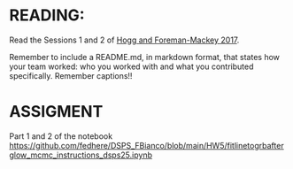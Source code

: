 # READING: 

Read the Sessions 1 and 2 of [Hogg and Foreman-Mackey 2017](https://arxiv.org/pdf/1710.06068.pdf).


Remember to include a README.md, in markdown format, that states how your team worked: who you worked with and what you contributed specifically. Remember captions!!

# ASSIGMENT

Part 1 and 2 of the notebook https://github.com/fedhere/DSPS_FBianco/blob/main/HW5/fitlinetogrbafterglow_mcmc_instructions_dsps25.ipynb
